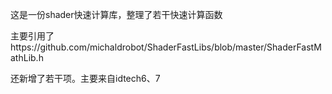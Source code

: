 

这是一份shader快速计算库，整理了若干快速计算函数

主要引用了https://github.com/michaldrobot/ShaderFastLibs/blob/master/ShaderFastMathLib.h

还新增了若干项。主要来自idtech6、7

